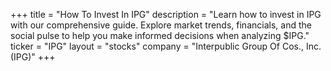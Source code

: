 +++
title = "How To Invest In IPG"
description = "Learn how to invest in IPG with our comprehensive guide. Explore market trends, financials, and the social pulse to help you make informed decisions when analyzing $IPG."
ticker = "IPG"
layout = "stocks"
company = "Interpublic Group Of Cos., Inc. (IPG)"
+++


